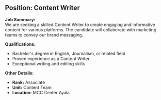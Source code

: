 ## **Position: Content Writer**

**Job Summary:**  
We are seeking a skilled Content Writer to create engaging and informative content for various platforms. The candidate will collaborate with marketing teams to convey our brand messaging.

**Qualifications:**  
- Bachelor's degree in English, Journalism, or related field
- Proven experience as a Content Writer
- Exceptional writing and editing skills

**Other Details:**
- **Rank:** Associate
- **Unit:** Content Team
- **Location:** MCC Center Ayala